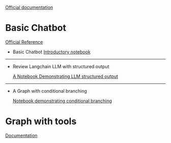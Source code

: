 [Official documentation](https://langchain-ai.github.io/langgraph/concepts/why-langgraph/)

# Basic Chatbot
[Official Reference](https://langchain-ai.github.io/langgraph/tutorials/get-started/1-build-basic-chatbot/)

- Basic Chatbot
  [Introductory notebook](./nb01_basicChatbot.ipynb)


-------- 


- Review Langchain LLM with structured output

    [A Notebook Demonstrating LLM structured output](./nb02_structuredLLM_output.ipynb)

---------

- A Graph with conditional branching

    [Notebook demonstrating conditional branching](./nb03_conditionalBranching.ipynb)

# Graph with tools
  [Documentation](https://langchain-ai.github.io/langgraph/tutorials/get-started/2-add-tools/)
